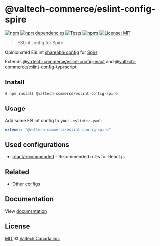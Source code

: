 # @valtech-commerce/eslint-config-spire

[![npm][npm-badge]][npm-url]
[![npm dependencies][dependencies-badge]][dependencies-url]
[![Tests][tests-badge]][tests-url]
[![npms][npms-badge]][npms-url]
[![License: MIT][license-badge]][license-url]

> ESLint config for Spire

Opinionated ESLint [shareable config](https://eslint.org/docs/developer-guide/shareable-configs.html) for [Spire](https://www.optimizely.com/products/monetize/configured-commerce/)

Extends [@valtech-commerce/eslint-config-react](https://github.com/valtech-commerce/eslint-config) and [@valtech-commerce/eslint-config-typescript](https://github.com/valtech-commerce/eslint-config)

## Install

```
$ npm install @valtech-commerce/eslint-config-spire
```

## Usage

Add some ESLint config to your `.eslintrc.yaml`:

```yaml
extends: "@valtech-commerce/eslint-config-spire"
```

## Used configurations

- [react/recommended](https://github.com/jsx-eslint/eslint-plugin-react#recommended) - Recommended rules for React.js

## Related

- [Other configs](https://github.com/valtech-commerce/eslint-config)

## Documentation

View [documentation](https://valtech-commerce.github.io/eslint-config/spire)

## License

[MIT](LICENSE) © [Valtech Canada inc.](https://www.valtech.ca/)

[npm-badge]: https://img.shields.io/npm/v/@valtech-commerce/eslint-config-spire?style=flat-square
[dependencies-badge]: https://img.shields.io/david/valtech-commerce/eslint-config?path=packages/spire&style=flat-square
[tests-badge]: https://img.shields.io/github/workflow/status/valtech-commerce/eslint-config/tests/main?label=tests&style=flat-square
[npms-badge]: https://badges.npms.io/%40valtech-commerce%2Feslint-config-spire.svg?style=flat-square
[license-badge]: https://img.shields.io/badge/license-MIT-green?style=flat-square
[npm-url]: https://www.npmjs.com/package/@valtech-commerce/eslint-config-spire
[dependencies-url]: https://david-dm.org/valtech-commerce/eslint-config?path=packages/spire
[tests-url]: https://github.com/valtech-commerce/eslint-config/actions?query=workflow%3Atests+branch%3Amain
[npms-url]: https://npms.io/search?q=%40valtech-commerce%2Feslint-config-spire
[license-url]: https://opensource.org/licenses/MIT
